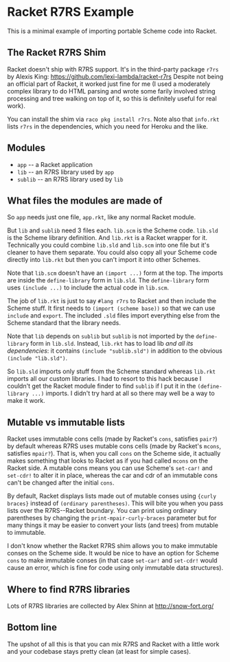 # Racket R7RS Example

This is a minimal example of importing portable Scheme code into
Racket.

## The Racket R7RS Shim

Racket doesn't ship with R7RS support. It's in the third-party package
`r7rs` by Alexis King: https://github.com/lexi-lambda/racket-r7rs
Despite not being an official part of Racket, it worked just fine for
me (I used a moderately complex library to do HTML parsing and wrote
some farily involved string processing and tree walking on top of it,
so this is definitely useful for real work).

You can install the shim via `raco pkg install r7rs`. Note also that
`info.rkt` lists `r7rs` in the dependencies, which you need for Heroku
and the like.

## Modules

* `app` -- a Racket application
* `lib` -- an R7RS library used by `app`
* `sublib` -- an R7RS library used by `lib`

## What files the modules are made of

So `app` needs just one file, `app.rkt`, like any normal Racket
module.

But `lib` and `sublib` need 3 files each. `lib.scm` is the Scheme
code. `lib.sld` is the Scheme library definition. And `lib.rkt` is a
Racket wrapper for it. Technically you could combine `lib.sld` and
`lib.scm` into one file but it's cleaner to have them separate. You
could also copy all your Scheme code directly into `lib.rkt` but then
you can't import it into other Schemes.

Note that `lib.scm` doesn't have an `(import ...)` form at the top.
The imports are inside the `define-library` form in `lib.sld`. The
`define-library` form uses `(include ...)` to include the actual code
in `lib.scm`.

The job of `lib.rkt` is just to say `#lang r7rs` to Racket and then
include the Scheme stuff. It first needs to `(import (scheme base))`
so that we can use `include` and `export`. The included `.sld` files
import everything else from the Scheme standard that the library
needs.

Note that `lib` depends on `sublib` but `sublib` is not imported by
the `define-library` form in `lib.sld`. Instead, `lib.rkt` has to load
lib *and all its dependencies*: it contains `(include "sublib.sld")`
in addition to the obvious `(include "lib.sld")`.

So `lib.sld` imports only stuff from the Scheme standard whereas
`lib.rkt` imports all our custom libraries. I had to resort to this
hack because I couldn't get the Racket module finder to find `sublib`
if I put it in the `(define-library ...)` imports. I didn't try hard
at all so there may well be a way to make it work.

## Mutable vs immutable lists

Racket uses immutable cons cells (made by Racket's `cons`, satisfies
`pair?`) by default whereas R7RS uses mutable cons cells (made by
Racket's `mcons`, satisfies `mpair?`). That is, when you call `cons`
on the Scheme side, it actually makes something that looks to Racket
as if you had called `mcons` on the Racket side. A mutable cons means
you can use Scheme's `set-car!` and `set-cdr!` to alter it in place,
whereas the car and cdr of an immutable cons can't be changed after
the initial `cons`.

By default, Racket displays lists made out of mutable conses using
`{curly braces}` instead of `(ordinary parentheses)`. This will bite
you when you pass lists over the R7RS--Racket boundary. You can print
using ordinary parentheses by changing the `print-mpair-curly-braces`
parameter but for many things it may be easier to convert your lists
(and trees) from mutable to immutable.

I don't know whether the Racket R7RS shim allows you to make immutable
conses on the Scheme side. It would be nice to have an option for
Scheme `cons` to make immutable conses (in that case `set-car!` and
`set-cdr!` would cause an error, which is fine for code using only
immutable data structures).

## Where to find R7RS libraries

Lots of R7RS libraries are collected by Alex Shinn at
http://snow-fort.org/

## Bottom line

The upshot of all this is that you can mix R7RS and Racket with a
little work and your codebase stays pretty clean (at least for simple
cases).
